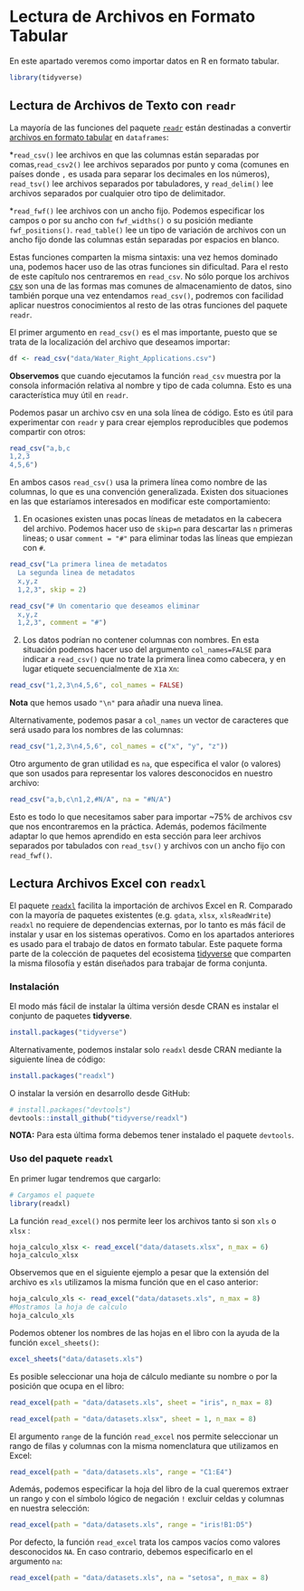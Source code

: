 


<!-- ```{r, include=FALSE} -->
<!-- tutorial::go_interactive() -->
<!-- ``` -->



# Lectura de Archivos en Formato Tabular

En este apartado veremos como importar datos en R en formato tabular.



```r
library(tidyverse)
```

## Lectura de Archivos de Texto con `readr`

La mayoría de las funciones del paquete [`readr`](http://readr.tidyverse.org/) están destinadas a convertir [archivos en formato tabular](https://es.wikipedia.org/wiki/Valores_separados_por_comas) en `dataframes`:

*`read_csv()` lee archivos en que las columnas están separadas por comas,`read_csv2()` lee archivos separados por punto y coma (comunes en países donde `,` es usada para separar los decimales en los números),
`read_tsv()` lee archivos separados por tabuladores, y `read_delim()` lee archivos separados por cualquier otro tipo de delimitador.

*`read_fwf()` lee archivos con un ancho fijo. Podemos especificar los campos o por su ancho con `fwf_widths()` o su posición mediante `fwf_positions()`.
`read_table()` lee un tipo de variación de archivos con un ancho fijo donde las columnas están separadas por espacios en blanco.
  
Estas funciones comparten la misma sintaxis: una vez hemos dominado una,  podemos hacer uso de las otras funciones sin dificultad. Para el resto de este capítulo nos centraremos en `read_csv`.  No sólo porque los archivos [csv](https://es.wikipedia.org/wiki/Valores_separados_por_comas) son una de las formas mas comunes de almacenamiento de datos, sino también porque una vez entendamos `read_csv()`, podremos con facilidad aplicar nuestros conocimientos al resto de las otras funciones del paquete `readr`.

El primer argumento en `read_csv()` es el mas importante, puesto que se trata de la localización del archivo que deseamos importar:



```r
df <- read_csv("data/Water_Right_Applications.csv")
```

__Observemos__ que cuando ejecutamos la función `read_csv` muestra por la consola información relativa al nombre y tipo de cada columna. Esto es una característica muy útil en `readr`.
  
Podemos pasar un archivo csv en una sola línea de código. Esto es útil para experimentar con `readr` y para crear ejemplos reproducibles que podemos compartir con otros:



```r
read_csv("a,b,c
1,2,3
4,5,6")
```


En ambos casos `read_csv()` usa la primera línea como nombre de las columnas, lo que es una convención generalizada. Existen dos situaciones en las que estaríamos interesados en modificar este comportamiento:

1. En ocasiones existen unas pocas líneas de metadatos en la cabecera del archivo. Podemos hacer uso de `skip=n` para descartar las `n` primeras lineas; o usar `comment = "#"` para eliminar todas las líneas que empiezan con `#`.

    

```r
read_csv("La primera linea de metadatos
  La segunda linea de metadatos
  x,y,z
  1,2,3", skip = 2)
```


```r
read_csv("# Un comentario que deseamos eliminar
  x,y,z
  1,2,3", comment = "#")
```


2. Los datos podrían no contener columnas con nombres. En esta situación podemos hacer uso del argumento `col_names=FALSE` para indicar a `read_csv()` que no trate la primera linea como cabecera, y en lugar etiquete secuencialmente de `X1`a `Xn`:


```r
read_csv("1,2,3\n4,5,6", col_names = FALSE)
```

__Nota__ que hemos usado `"\n"` para añadir una nueva linea.

Alternativamente, podemos pasar a `col_names` un vector de caracteres que será      usado para los nombres de las columnas:
  

```r
read_csv("1,2,3\n4,5,6", col_names = c("x", "y", "z"))
```


Otro argumento de gran utilidad es `na`, que especifica el valor (o valores) que son usados para representar los valores desconocidos en nuestro archivo:


```r
read_csv("a,b,c\n1,2,#N/A", na = "#N/A")
```

Esto es todo lo que necesitamos saber para importar ~75% de archivos csv que nos encontraremos en la práctica. Además, podemos fácilmente adaptar lo que hemos aprendido en esta sección para leer archivos separados por tabulados con `read_tsv()` y archivos con un ancho fijo con `read_fwf()`.
  


## Lectura Archivos Excel con `readxl` 

El paquete [`readxl`](http://readxl.tidyverse.org/) facilita la importación de archivos Excel en R. Comparado con la mayoría de paquetes existentes (e.g. `gdata`, `xlsx`, `xlsReadWrite`) `readxl` no requiere de dependencias externas, por lo tanto es más fácil de instalar y usar en los sistemas operativos. Como en los apartados anteriores es usado para el trabajo de datos en formato tabular. Este paquete forma parte de la colección de paquetes del ecosistema [tidyverse](http://tidyverse.org/) que comparten la misma filosofía y están diseñados para trabajar de forma conjunta.

### Instalación

El modo más fácil de instalar la última versión desde CRAN es instalar el conjunto de paquetes __tidyverse__.


```r
install.packages("tidyverse")
```

Alternativamente, podemos instalar solo `readxl` desde CRAN mediante la siguiente línea de código:


```r
install.packages("readxl")
```

O instalar la versión en desarrollo desde GitHub:


```r
# install.packages("devtools")
devtools::install_github("tidyverse/readxl")
```

__NOTA:__ Para esta última forma debemos tener instalado el paquete `devtools`.


### Uso del paquete `readxl`

En primer lugar tendremos que cargarlo:


```r
# Cargamos el paquete
library(readxl)
```



La función `read_excel()` nos permite leer los archivos tanto si son `xls` o `xlsx` :



```r
hoja_calculo_xlsx <- read_excel("data/datasets.xlsx", n_max = 6)
hoja_calculo_xlsx
```


Observemos que en el siguiente ejemplo a pesar que la extensión del archivo es `xls` utilizamos la misma función que en el caso anterior:



```r
hoja_calculo_xls <- read_excel("data/datasets.xls", n_max = 8)
#Mostramos la hoja de calculo
hoja_calculo_xls
```



Podemos obtener los nombres de las hojas en el libro con la ayuda de la función `excel_sheets()`:


```r
excel_sheets("data/datasets.xls")
```


Es posible seleccionar una hoja de cálculo mediante su nombre o por la posición que ocupa en el libro:


```r
read_excel(path = "data/datasets.xls", sheet = "iris", n_max = 8)
```




```r
read_excel(path = "data/datasets.xlsx", sheet = 1, n_max = 8)
```


El argumento `range` de la función `read_excel` nos permite seleccionar un rango de filas y columnas con la misma nomenclatura que utilizamos en Excel:


```r
read_excel(path = "data/datasets.xls", range = "C1:E4")
```

Además, podemos especificar la hoja del libro de la cual queremos extraer un rango y con el símbolo lógico de negación `!` excluir celdas y columnas en nuestra selección:


```r
read_excel(path = "data/datasets.xls", range = "iris!B1:D5")
```

Por defecto, la función `read_excel` trata los campos vacíos como valores desconocidos `NA`. En caso contrario, debemos especificarlo en el argumento `na`:


```r
read_excel(path = "data/datasets.xls", na = "setosa", n_max = 8)
```

























